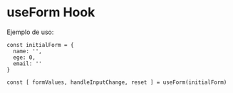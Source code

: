 # useForm Hook

Ejemplo de uso:
```
const initialForm = {
  name: '',
  ege: 0,
  email: ''
}

const [ formValues, handleInputChange, reset ] = useForm(initialForm)
```

